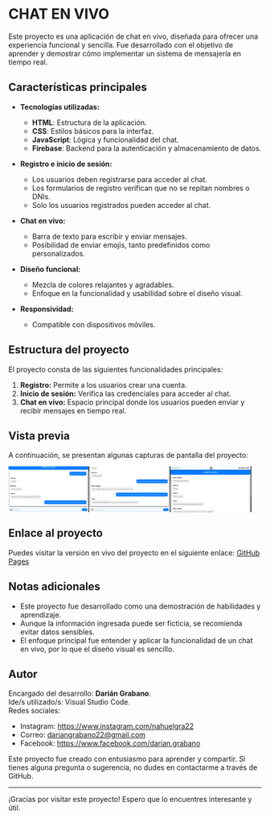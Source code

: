 # CHAT EN VIVO

Este proyecto es una aplicación de chat en vivo, diseñada para ofrecer una experiencia funcional y sencilla. Fue desarrollado con el objetivo de aprender y demostrar cómo implementar un sistema de mensajería en tiempo real.

## Características principales

- **Tecnologías utilizadas:**
  - **HTML**: Estructura de la aplicación.
  - **CSS**: Estilos básicos para la interfaz.
  - **JavaScript**: Lógica y funcionalidad del chat.
  - **Firebase**: Backend para la autenticación y almacenamiento de datos.

- **Registro e inicio de sesión:**
  - Los usuarios deben registrarse para acceder al chat.
  - Los formularios de registro verifican que no se repitan nombres o DNIs.
  - Solo los usuarios registrados pueden acceder al chat.

- **Chat en vivo:**
  - Barra de texto para escribir y enviar mensajes.
  - Posibilidad de enviar emojis, tanto predefinidos como personalizados.

- **Diseño funcional:**
  - Mezcla de colores relajantes y agradables.
  - Enfoque en la funcionalidad y usabilidad sobre el diseño visual.

- **Responsividad:**
  - Compatible con dispositivos móviles.

## Estructura del proyecto

El proyecto consta de las siguientes funcionalidades principales:

1. **Registro:** Permite a los usuarios crear una cuenta.
2. **Inicio de sesión:** Verifica las credenciales para acceder al chat.
3. **Chat en vivo:** Espacio principal donde los usuarios pueden enviar y recibir mensajes en tiempo real.

## Vista previa

A continuación, se presentan algunas capturas de pantalla del proyecto:

<div style="display:flex">
  <img style="width:32%" src="capturas_Chat/chat_0.png">
  <img style="width:32%" src="capturas_Chat/chat_1.png">
  <img style="width:32%" src="capturas_Chat/chat_2.png">
</div>

## Enlace al proyecto

Puedes visitar la versión en vivo del proyecto en el siguiente enlace:
[GitHub Pages](https://tuusuario.github.io/nombre-del-repositorio)

## Notas adicionales

- Este proyecto fue desarrollado como una demostración de habilidades y aprendizaje.
- Aunque la información ingresada puede ser ficticia, se recomienda evitar datos sensibles.
- El enfoque principal fue entender y aplicar la funcionalidad de un chat en vivo, por lo que el diseño visual es sencillo.

## Autor

Encargado del desarrollo: **Darián Grabano**.
<br>
Ide/s utilizado/s: Visual Studio Code.
<br>
Redes sociales:
- Instagram: https://www.instagram.com/nahuelgra22
- Correo: dariangrabano22@gmail.com
- Facebook: https://www.facebook.com/darian.grabano

Este proyecto fue creado con entusiasmo para aprender y compartir. Si tienes alguna pregunta o sugerencia, no dudes en contactarme a través de GitHub.

---

¡Gracias por visitar este proyecto! Espero que lo encuentres interesante y útil.

